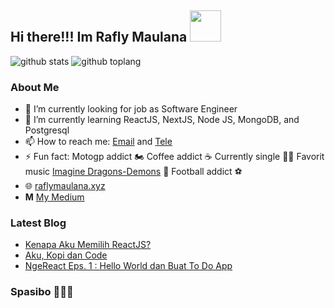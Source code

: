 ## Hi there!!! Im Rafly Maulana <img  src="https://media1.tenor.com/images/dc4e4c324a8ceaa5b088758489673deb/tenor.gif" height="50" alt=""/>  
  
![github stats](https://github-readme-stats.vercel.app/api?username=raflymaulana28&show_icons=true&theme=radical)  ![github toplang](https://github-readme-stats.vercel.app/api/top-langs/?username=raflymaulana28&layout=compact&theme=nightowl)

### About Me
- 🔭 I’m currently looking for job as Software Engineer   
- 🌱 I’m currently learning ReactJS, NextJS, Node JS, MongoDB, and Postgresql     
- 📫 How to reach me: [Email](https://mail.google.com/mail/u/0/#inbox?compose=GTvVlcSGLdVxsnQhBhCTKpvClGrxKZcBzqxmLScGqWqqnHGWvcrRgTRbMVxkMTMtjcznTZMLSpCxL) and [Tele](https://t.me/rm2846)
- ⚡ Fun fact: Motogp addict 🏍️ Coffee addict ☕ Currently single 👨‍🦱 Favorit music [Imagine Dragons-Demons](https://www.youtube.com/watch?v=mWRsgZuwf_8) 🎵 Football addict ⚽  
- 🌐 [raflymaulana.xyz](https://raflymaulana.xyz)  
- <b>M</b> [My Medium](https://medium.com/@raflymaulana)  
  
### Latest Blog  
- [Kenapa Aku Memilih ReactJS?](https://medium.com/@raflymaulana/kenapa-aku-memilih-react-js-94c82da48623)  
- [Aku, Kopi dan Code](https://medium.com/@raflymaulana/aku-kopi-dan-code-a34de3e399e8)  
- [NgeReact Eps. 1 : Hello World dan Buat To Do App](https://raflymaulana.medium.com/ngereact-eps-1-hello-world-dan-buat-to-do-app-1945b3797798)
    

### Spasibo 👋👋👋  
<img src="https://i.giphy.com/media/ZEwwUHQOb7RBaywZds/giphy.webp" alt=""/>
